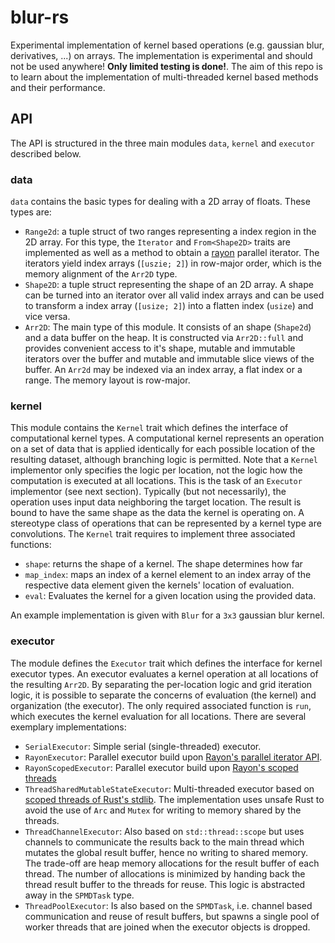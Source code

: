 # blur-rs

Experimental implementation of kernel based operations (e.g. gaussian blur, derivatives, ...) on arrays.
The implementation is experimental and should not be used anywhere! **Only limited testing is done!**.
The aim of this repo is to learn about the implementation of multi-threaded kernel based methods and their performance.

## API
The API is structured in the three main modules `data`, `kernel` and `executor` described below.

### data
`data` contains the basic types for dealing with a 2D array of floats. These types are:
- `Range2d`: a tuple struct of two ranges representing a index region in the 2D array. For this type, the `Iterator` and `From<Shape2D>` traits are implemented as well as a method to obtain a [rayon](https://docs.rs/rayon/latest/rayon/) parallel iterator. The iterators yield index arrays (`[uszie; 2]`) in row-major order, which is the memory alignment of the `Arr2D` type.
- `Shape2D`: a tuple struct representing the shape of an 2D array. A shape can be turned into an iterator over all valid index arrays and can be used to transform a index array (`[usize; 2]`) into a flatten index (`usize`) and vice versa.
- `Arr2D`: The main type of this module. It consists of an shape (`Shape2d`) and a data buffer on the heap. It is constructed via `Arr2D::full` and provides convenient access to it's shape, mutable and immutable iterators over the buffer and mutable and immutable slice views of the buffer. An `Arr2d` may be indexed via an index array, a flat index or a range. The memory layout is row-major.

### kernel
This module contains the `Kernel` trait which defines the interface of computational kernel types. 
A computational kernel represents an operation on a set of data that is applied identically for each possible location of the resulting dataset, although branching logic is permitted.
Note that a `Kernel` implementor only specifies the logic per location, not the logic how the computation is executed at all locations. This is the task of an `Executor` implementor (see next section).
Typically (but not necessarily), the operation uses input data neighboring the target location.
The result is bound to have the same shape as the data the kernel is operating on. 
A stereotype class of operations that can be represented by a kernel type are convolutions.
The `Kernel` trait requires to implement three associated functions:
- `shape`: returns the shape of a kernel. The shape determines how far 
- `map_index`: maps an index of a kernel element to an index array of the respective data element given the kernels' location of evaluation.
- `eval`: Evaluates the kernel for a given location using the provided data.

An example implementation is given with `Blur` for a `3x3` gaussian blur kernel.

### executor
The module defines the `Executor` trait which defines the interface for kernel executor types.
An executor evaluates a kernel operation at all locations of the resulting `Arr2D`.
By separating the per-location logic and grid iteration logic, it is possible to separate the concerns of evaluation (the kernel) and organization (the executor).
The only required associated function is `run`, which executes the kernel evaluation for all locations.
There are several exemplary implementations:
- `SerialExecutor`: Simple serial (single-threaded) executor.
- `RayonExecutor`: Parallel executor build upon [Rayon's parallel iterator API](https://docs.rs/rayon/latest/rayon/iter/index.html).
- `RayonScopedExecutor`: Parallel executor build upon [Rayon's scoped threads](https://docs.rs/rayon/latest/rayon/fn.scope.html)
- `ThreadSharedMutableStateExecutor`: Multi-threaded executor based on [scoped threads of Rust's stdlib](https://doc.rust-lang.org/nightly/std/thread/fn.scope.html). The implementation uses unsafe Rust to avoid the use of `Arc` and `Mutex` for writing to memory shared by the threads.
- `ThreadChannelExecutor`: Also based on `std::thread::scope` but uses channels to communicate the results back to the main thread which mutates the global result buffer, hence no writing to shared memory. The trade-off are heap memory allocations for the result buffer of each thread. The number of allocations is minimized by handing back the thread result buffer to the threads for reuse. This logic is abstracted away in the `SPMDTask` type.
- `ThreadPoolExecutor`: Is also based on the `SPMDTask`, i.e. channel based communication and reuse of result buffers, but spawns a single pool of worker threads that are joined when the executor objects is dropped.